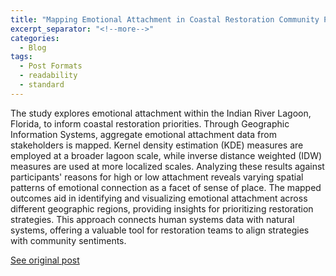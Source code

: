 ```yaml
---
title: "Mapping Emotional Attachment in Coastal Restoration Community Perspectives Guide Priorities"
excerpt_separator: "<!--more-->"
categories:
  - Blog
tags:
  - Post Formats
  - readability
  - standard
---
```

The study explores emotional attachment within the Indian River Lagoon, Florida, to inform coastal restoration priorities. Through Geographic Information Systems, aggregate emotional attachment data from stakeholders is mapped. Kernel density estimation (KDE) measures are employed at a broader lagoon scale, while inverse distance weighted (IDW) measures are used at more localized scales. Analyzing these results against participants' reasons for high or low attachment reveals varying spatial patterns of emotional connection as a facet of sense of place. The mapped outcomes aid in identifying and visualizing emotional attachment across different geographic regions, providing insights for prioritizing restoration strategies. This approach connects human systems data with natural systems, offering a valuable tool for restoration teams to align strategies with community sentiments.

[See original post](https://www.sciencedirect.com/science/article/pii/S0143622821002241)
